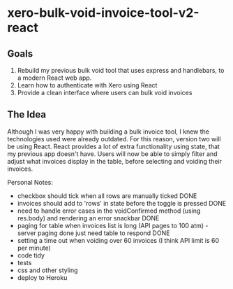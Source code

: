 # xero-bulk-void-invoice-tool-v2-react

## Goals

1. Rebuild my previous bulk void tool that uses express and handlebars, to a modern React web app. 
2. Learn how to authenticate with Xero using React 
3. Provide a clean interface where users can bulk void invoices

## The Idea

Although I was very happy with building a bulk invoice tool, I knew the technologies used were already outdated. For this 
reason, version two will be using React. React provides a lot of extra functionality using state, that my previous
 app doesn't have. Users will now be able to simply filter and adjust what invoices display in the table, before selecting 
 and voiding their invoices.

Personal Notes: 
- checkbox should tick when all rows are manually ticked  DONE
- invoices should add to 'rows' in state before the toggle is pressed DONE
- need to handle error cases in the voidConfirmed method (using res.body) and rendering an error snackbar DONE
- paging for table when invoices list is long (API pages to 100 atm) - server paging done just need table to respond DONE
- setting a time out when voiding over 60 invoices (I think API limit is 60 per minute)
- code tidy 
- tests
- css and other styling
- deploy to Heroku
